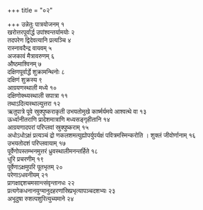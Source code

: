 +++
title = "०२"

+++
उन्नेतुः पात्रयोजनम् १  
खरोत्तरपूर्वार्द्ध उपांश्वन्तर्यामयोः २  
तदपरेण द्विदेवत्यानि प्रत्यञ्चि ४  
रास्नावदैन्द्र वायवम् ५  
अजकावं मैत्रावरुणम् ६  
औष्ठमाश्विनम् ७  
दक्षिणपूर्वार्द्धे शुक्रामन्थिनोः ८  
दक्षिणं शुक्रस्य ९  
आग्रयणस्थाली मध्ये १०  
दक्षिणोक्थ्यस्थाली सपात्रा ११  
तथाऽदित्यस्थाल्युत्तरा १२  
ऋतुपात्रे पूवे स्रुक्पुष्कराकृती उभयतोमुखे कार्ष्मर्यमये आश्वत्थे वा १३  
ऊर्ध्वानीतराणि प्रादेशमात्राणि मध्यसङ्गृहीतानि १४  
आग्रयणादपरां परिप्लवां स्रुक्पुष्कराम् १५  
अधोऽधोऽक्षं प्रत्यञ्चं द्रो णकलशमत्युह्योपर्युपर्यक्षं पवित्रमस्मिन्करोति । शुक्लं जीवोर्णानाम् १६  
उभयतोदशं परिप्लवायाम् १७  
पूर्वेणोपस्तम्भनमुत्तरं ध्रुवस्थालीमनन्तर्हिते १८  
धुरि प्रचरणीम् १९  
पूर्वेणाऽक्षमुपरि पूतभृतम् २०  
परेणाऽधवनीयम् २१  
प्रागक्षाद्दशचमसान्त्संवृन्तानधः २२  
प्रत्यगेकधनानयुग्मानुदहरणांस्रिप्रभृत्यापञ्चदशभ्यः २३  
अभूदुषा रुशत्पशुरित्युच्यमाने २४  
